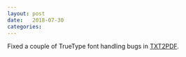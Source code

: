 ```yaml
---
layout: post
date:   2018-07-30
categories:
---
```

Fixed a couple of TrueType font handling bugs in <a href="rexx/txt2pdf/">TXT2PDF</a>.
